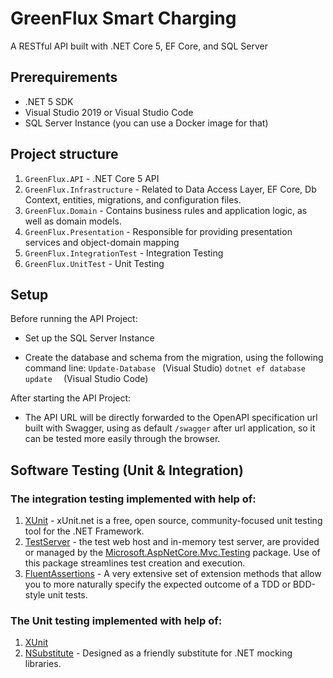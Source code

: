 # GreenFlux Smart Charging

A RESTful API built with .NET Core 5, EF Core, and SQL Server 

## Prerequirements
* .NET 5 SDK
* Visual Studio 2019 or Visual Studio Code
* SQL Server Instance (you can use a Docker image for that)

## Project structure
1. `GreenFlux.API` - .NET Core 5 API 
2. `GreenFlux.Infrastructure` - Related to Data Access Layer, EF Core, Db Context, entities, migrations, and configuration files.
3. `GreenFlux.Domain` - Contains business rules and application logic, as well as domain models.
4. `GreenFlux.Presentation` - Responsible for providing presentation services and object-domain mapping
5. `GreenFlux.IntegrationTest` - Integration Testing
6. `GreenFlux.UnitTest` - Unit Testing

## Setup

Before running the API Project:
* Set up the SQL Server Instance
- Create the database and schema from the migration, using the following command line:
```Update-Database ```  (Visual Studio)
```dotnet ef database update  ```  (Visual Studio Code)

After starting the API Project:
* The API URL will be directly forwarded to the OpenAPI specification url built with Swagger, using as default ``` /swagger ``` after url application, so it can be tested more easily through the browser.

## Software Testing (Unit & Integration)

### The integration testing implemented with help of:
1. [XUnit](https://github.com/xunit/xunit) - xUnit.net is a free, open source, community-focused unit testing tool for the .NET Framework.
2. [TestServer](https://docs.microsoft.com/en-us/aspnet/core/test/integration-tests?view=aspnetcore-3.1#aspnet-core-integration-tests) - the test web host and in-memory test server, are provided or managed by the [Microsoft.AspNetCore.Mvc.Testing](https://www.nuget.org/packages/Microsoft.AspNetCore.Mvc.Testing) package. Use of this package streamlines test creation and execution.
3. [FluentAssertions](https://fluentassertions.com/) - A very extensive set of extension methods that allow you to more naturally specify the expected outcome of a TDD or BDD-style unit tests.

### The Unit testing implemented with help of:
1. [XUnit](https://github.com/xunit/xunit)
2. [NSubstitute](https://nsubstitute.github.io/) - Designed as a friendly substitute for .NET mocking libraries.
